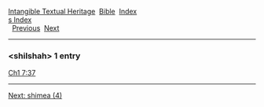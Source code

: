 [Intangible Textual Heritage](../../index)  [Bible](../index) 
[Index](index)   
[s Index](_s_)  
  [Previous](c10274)  [Next](c10276) 

------------------------------------------------------------------------

### &lt;shilshah&gt; 1 entry

[Ch1 7:37](../kjv/ch1007.htm#037)  

------------------------------------------------------------------------

[Next: shimea (4)](c10276)
